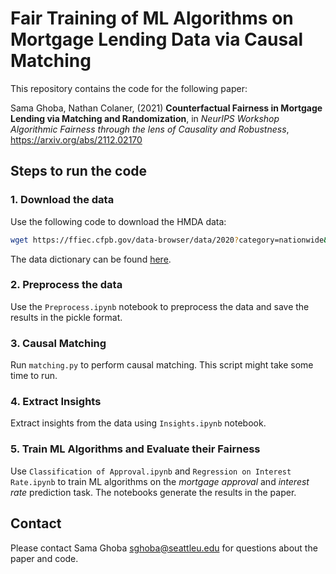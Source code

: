 # Fair Training of ML Algorithms on Mortgage Lending Data via Causal Matching

This repository contains the code for the following paper:

Sama Ghoba, Nathan Colaner, (2021) **Counterfactual Fairness in Mortgage Lending via Matching and Randomization**, in *NeurIPS Workshop Algorithmic Fairness through the lens of Causality and Robustness*, https://arxiv.org/abs/2112.02170 

## Steps to run the code

### 1. Download the data
Use the following code to download the HMDA data:
```bash
wget https://ffiec.cfpb.gov/data-browser/data/2020?category=nationwide&actions_taken=1,3&races=Black%20or%20African%20American,White
```
The data dictionary can be found [here](https://ffiec.cfpb.gov/documentation/2021/derived-data-fields/).

### 2. Preprocess the data
Use the `Preprocess.ipynb` notebook to preprocess the data and save the results in the pickle format.

### 3. Causal Matching
Run `matching.py` to perform causal matching. This script might take some time to run.

### 4. Extract Insights
Extract insights from the data using `Insights.ipynb` notebook.

### 5. Train ML Algorithms and Evaluate their Fairness
Use `Classification of Approval.ipynb` and `Regression on Interest Rate.ipynb` to train ML algorithms on the *mortgage approval* and *interest rate* prediction task. The notebooks generate the results in the paper.


## Contact
Please contact Sama Ghoba <sghoba@seattleu.edu> for questions about the paper and code.
